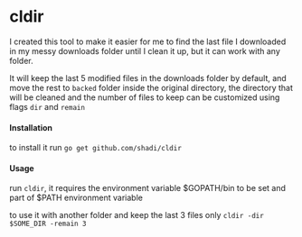 cldir
=====

I created this tool to make it easier for me to find the last file I downloaded
in my messy downloads folder until I clean it up, but it can work with any folder.


It will keep the last 5 modified files in the downloads
folder by default, and move the rest to `backed` folder inside the original
directory, the directory that will be cleaned and the number of files to keep
can be customized using flags `dir` and `remain`

#### Installation
to install it run
`go get github.com/shadi/cldir`

#### Usage
run `cldir`, it requires the environment variable $GOPATH/bin to be set and part of $PATH environment variable

to use it with another folder and keep the last 3 files only
`cldir -dir $SOME_DIR -remain 3`
